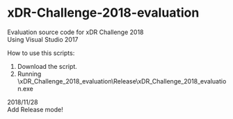 # xDR-Challenge-2018-evaluation
Evaluation source code for xDR Challenge 2018  
Using Visual Studio 2017  
  
How to use this scripts:
1. Download the script.  
2. Running \xDR_Challenge_2018_evaluation\Release\xDR_Challenge_2018_evaluation.exe  

2018/11/28  
Add Release mode!
